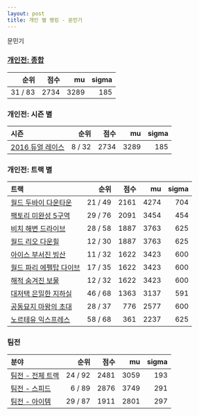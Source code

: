 ```yaml
---
layout: post
title: 개인 별 랭킹 - 문민기
---
```


문민기

### [개인전: 종합](../singles-full)

| 순위 | 점수 | mu | sigma |
|---:|---:|---:|---:|
| 31 / 83 | 2734 | 3289 | 185 |

### 개인전: 시즌 별

| 시즌 | 순위 | 점수 | mu | sigma |
|:---|---:|---:|---:|---:|
| [2016 듀얼 레이스](../singles-s2016_1) | 8 / 32 | 2734 | 3289 | 185 |

### 개인전: 트랙 별

| 트랙 | 순위 | 점수 | mu | sigma |
|:---|---:|---:|---:|---:|
| [월드 두바이 다운타운](../dubai) | 21 / 49 | 2161 | 4274 | 704 |
| [팩토리 미완성 5구역](../district5) | 29 / 76 | 2091 | 3454 | 454 |
| [비치 해변 드라이브](../haebyun) | 28 / 58 | 1887 | 3763 | 625 |
| [월드 리오 다운힐](../rio) | 12 / 30 | 1887 | 3763 | 625 |
| [아이스 부서진 빙산](../boobing) | 11 / 32 | 1622 | 3423 | 600 |
| [월드 파리 에펠탑 다이브](../eifel) | 17 / 35 | 1622 | 3423 | 600 |
| [해적 숨겨진 보물](../haesumbo) | 12 / 32 | 1622 | 3423 | 600 |
| [대저택 은밀한 지하실](../jeotaek) | 46 / 68 | 1363 | 3137 | 591 |
| [공동묘지 마왕의 초대](../mawang) | 28 / 37 | 776 | 2577 | 600 |
| [노르테유 익스프레스](../noex) | 58 / 68 | 361 | 2237 | 625 |

### 팀전

| 분야 | 순위 | 점수 | mu | sigma |
|:---|---:|---:|---:|---:|
| [팀전 - 전체 트랙](../team-full) | 24 / 92 | 2481 | 3059 | 193 |
| [팀전 - 스피드](../team-speed) | 6 / 89 | 2876 | 3749 | 291 |
| [팀전 - 아이템](../team-item) | 29 / 87 | 1911 | 2801 | 297 |
